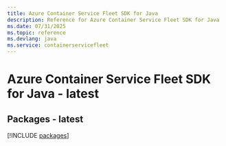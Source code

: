 ```yaml
---
title: Azure Container Service Fleet SDK for Java
description: Reference for Azure Container Service Fleet SDK for Java
ms.date: 07/31/2025
ms.topic: reference
ms.devlang: java
ms.service: containerservicefleet
---
```

# Azure Container Service Fleet SDK for Java - latest
## Packages - latest
[!INCLUDE [packages](container-service-fleet-index.md)]